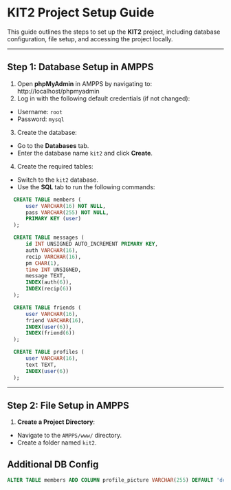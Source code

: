 # KIT2 Project Setup Guide

This guide outlines the steps to set up the **KIT2** project, including database configuration, file setup, and accessing the project locally.

---

## Step 1: Database Setup in AMPPS

1. Open **phpMyAdmin** in AMPPS by navigating to: http://localhost/phpmyadmin
2. Log in with the following default credentials (if not changed):
- Username: `root`
- Password: `mysql`

3. Create the database:
- Go to the **Databases** tab.
- Enter the database name `kit2` and click **Create**.
4. Create the required tables:
- Switch to the `kit2` database.
- Use the **SQL** tab to run the following commands:
```sql
  CREATE TABLE members (
      user VARCHAR(16) NOT NULL,
      pass VARCHAR(255) NOT NULL,
      PRIMARY KEY (user)
  );

  CREATE TABLE messages (
      id INT UNSIGNED AUTO_INCREMENT PRIMARY KEY,
      auth VARCHAR(16),
      recip VARCHAR(16),
      pm CHAR(1),
      time INT UNSIGNED,
      message TEXT,
      INDEX(auth(6)),
      INDEX(recip(6))
  );

  CREATE TABLE friends (
      user VARCHAR(16),
      friend VARCHAR(16),
      INDEX(user(6)),
      INDEX(friend(6))
  );

  CREATE TABLE profiles (
      user VARCHAR(16),
      text TEXT,
      INDEX(user(6))
  );
  ```

---

## Step 2: File Setup in AMPPS

1. **Create a Project Directory**:
- Navigate to the `AMPPS/www/` directory.
- Create a folder named `kit2`.
## Additional DB Config
```sql
ALTER TABLE members ADD COLUMN profile_picture VARCHAR(255) DEFAULT 'default.png';
```
